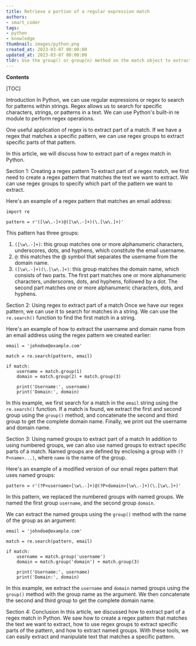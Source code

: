 ```yaml
---
title: Retrieve a portion of a regular expression match
authors:
- smart_coder
tags:
- python
- knowledge
thumbnail: images/python.png
created_at: 2023-03-07 00:00:00
updated_at: 2023-03-07 00:00:00
tldr: Use the group() or group(n) method on the match object to extract a part of the regex match in Python, where n is the number of the capture group.
---
```


**Contents**

[TOC]

Introduction
In Python, we can use regular expressions or regex to search for patterns within strings. Regex allows us to search for specific characters, strings, or patterns in a text. We can use Python's built-in re module to perform regex operations.

One useful application of regex is to extract part of a match. If we have a regex that matches a specific pattern, we can use regex groups to extract specific parts of that pattern.

In this article, we will discuss how to extract part of a regex match in Python.

Section 1: Creating a regex pattern
To extract part of a regex match, we first need to create a regex pattern that matches the text we want to extract. We can use regex groups to specify which part of the pattern we want to extract.

Here's an example of a regex pattern that matches an email address:

```
import re

pattern = r'([\w\.-]+)@([\w\.-]+)(\.[\w\.]+)'
```

This pattern has three groups:

1. `([\w\.-]+)`: this group matches one or more alphanumeric characters, underscores, dots, and hyphens, which constitute the email username.
2. `@`: this matches the @ symbol that separates the username from the domain name.
3. `([\w\.-]+)(\.[\w\.]+)`: this group matches the domain name, which consists of two parts. The first part matches one or more alphanumeric characters, underscores, dots, and hyphens, followed by a dot. The second part matches one or more alphanumeric characters, dots, and hyphens.

Section 2: Using regex to extract part of a match
Once we have our regex pattern, we can use it to search for matches in a string. We can use the `re.search()` function to find the first match in a string.

Here's an example of how to extract the username and domain name from an email address using the regex pattern we created earlier:

```
email = 'johndoe@example.com'

match = re.search(pattern, email)

if match:
    username = match.group(1)
    domain = match.group(2) + match.group(3)
    
    print('Username:', username)
    print('Domain:', domain)
```

In this example, we first search for a match in the `email` string using the `re.search()` function. If a match is found, we extract the first and second group using the `group()` method, and concatenate the second and third group to get the complete domain name. Finally, we print out the username and domain name.

Section 3: Using named groups to extract part of a match
In addition to using numbered groups, we can also use named groups to extract specific parts of a match. Named groups are defined by enclosing a group with `(?P<name>...)`, where `name` is the name of the group.

Here's an example of a modified version of our email regex pattern that uses named groups:

```
pattern = r'(?P<username>[\w\.-]+)@(?P<domain>[\w\.-]+)(\.[\w\.]+)'
```

In this pattern, we replaced the numbered groups with named groups. We named the first group `username`, and the second group `domain`.

We can extract the named groups using the `group()` method with the name of the group as an argument:

```
email = 'johndoe@example.com'

match = re.search(pattern, email)

if match:
    username = match.group('username')
    domain = match.group('domain') + match.group(3)
    
    print('Username:', username)
    print('Domain:', domain)
```

In this example, we extract the `username` and `domain` named groups using the `group()` method with the group name as the argument. We then concatenate the second and third group to get the complete domain name.

Section 4: Conclusion
In this article, we discussed how to extract part of a regex match in Python. We saw how to create a regex pattern that matches the text we want to extract, how to use regex groups to extract specific parts of the pattern, and how to extract named groups. With these tools, we can easily extract and manipulate text that matches a specific pattern.
